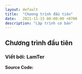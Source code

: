 ```yaml
---
layout: default
title:  "Chương trình đầu tiên"
date:   2021-11-15 00:00:00 +0700
description: "Lập trình cơ bản"
---
```


## Chương trình đầu tiên
### Viết bởi: LamTer



**Source Code:**
<script src="https://emgithub.com/embed.js?target=https%3A%2F%2Fgithub.com%2Flycheea%2Flycheea.github.io%2Fblob%2Fmain%2Fblogs%2F15112021%2Fhelloworld.cpp&style=tomorrow-night-bright&showLineNumbers=on&showFileMeta=on&showCopy=on"></script>
